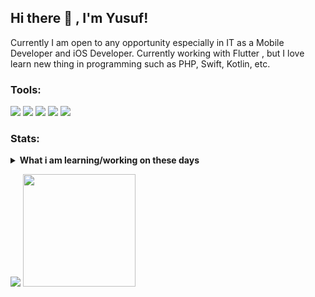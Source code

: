 ## Hi there 👋 , I'm Yusuf!
Currently I am open to any opportunity especially in IT as a Mobile Developer and iOS Developer. 
Currently working with Flutter , but I love learn new thing in programming such as PHP, Swift, Kotlin, etc.  

### Tools:
<p>
    <img src="https://img.shields.io/badge/OS-MacOS-blue?&logo=apple" />
    <img src="https://img.shields.io/badge/Code-Swift-blue?&logo=swift" />
    <img src="https://img.shields.io/badge/IDE-Xcode-blue?&logo=xcode" />
    <img src="https://img.shields.io/badge/Text%20Editor-Visual%20Studio%20Code-blue?&logo=visual%20studio%20code&logoColor=blue" />
     <img src="https://gpvc.arturio.dev/MYusufEfendi" />

</p>
 
### Stats:
<details>
 <summary><strong>What i am learning/working on these days</strong></summary>
    - 🔭 I’m currently working on ... </br>
    - 🌱 I’m currently learning FLutter, Atomic design and responsive layout </br>
    - 👯 I’m looking to collaborate on ... </br>
    - 🤔 I’m looking for help with ... </br>
    - 🔭 I’m currently working on RPA </br>
    - 👯 I’m looking to collaborate on Automation Project, Mobile Apps. </br>
    - 🤔 I’m looking for help with master of programming. hehe </br>
    - 💬 Ask me about anything.</br>
    - 📫 How to reach me: <a href="mailto:yusuf4587@gmail.com">Email me!</a>  </br>
    - 😄 Pronouns: He/Him </br> 
</details>
<p>
    <img src="https://github-readme-stats.vercel.app/api?username=MyusufEfendi&hide=contribs,prs&show_icons=true&hide_border=true&title_color=000" />
    <img src="https://github-readme-stats.vercel.app/api/top-langs/?username=MyusufEfendi&layout=compact" height=180 />
</p>
